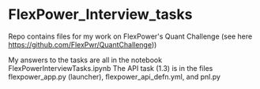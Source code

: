 # FlexPower_Interview_tasks
Repo contains files for my work on FlexPower's Quant Challenge (see here https://github.com/FlexPwr/QuantChallenge))


My answers to the tasks are all in the notebook FlexPowerInterviewTasks.ipynb
The API task (1.3) is in the files flexpower_app.py (launcher), flexpower_api_defn.yml, and pnl.py

